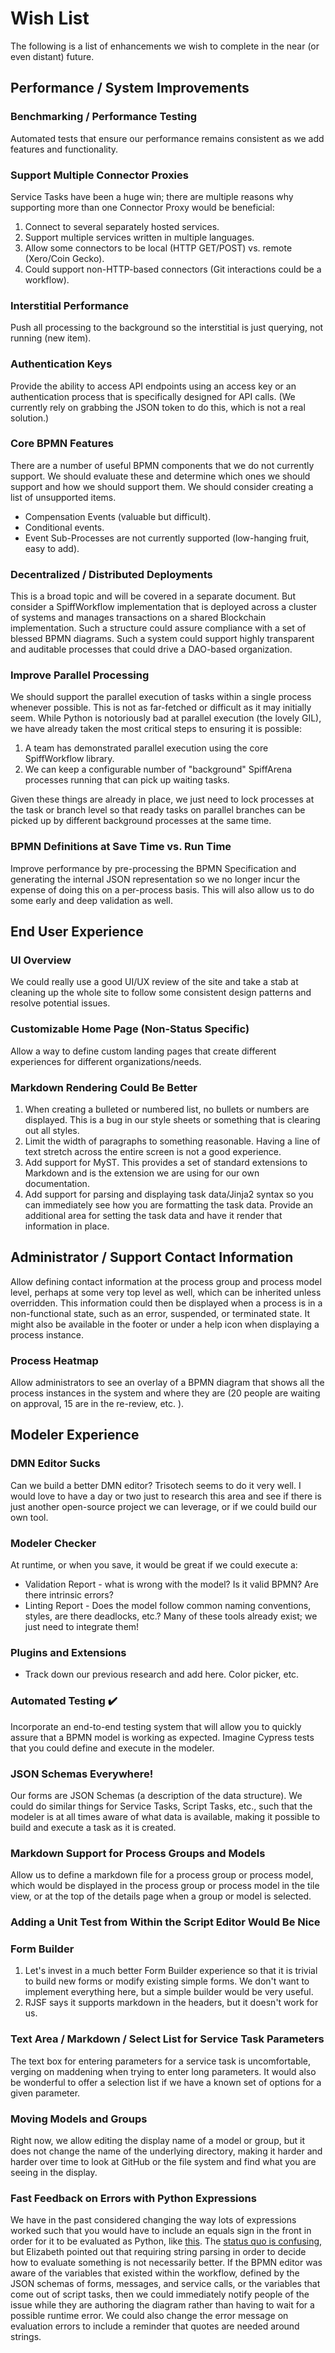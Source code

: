 # Wish List

The following is a list of enhancements we wish to complete in the near (or even distant) future.

## Performance / System Improvements

### Benchmarking / Performance Testing

Automated tests that ensure our performance remains consistent as we add features and functionality.

### Support Multiple Connector Proxies

Service Tasks have been a huge win; there are multiple reasons why supporting more than one Connector Proxy would be beneficial:

1. Connect to several separately hosted services.
2. Support multiple services written in multiple languages.
3. Allow some connectors to be local (HTTP GET/POST) vs. remote (Xero/Coin Gecko).
4. Could support non-HTTP-based connectors (Git interactions could be a workflow).

### Interstitial Performance

Push all processing to the background so the interstitial is just querying, not running (new item).

### Authentication Keys

Provide the ability to access API endpoints using an access key or an authentication process that is specifically designed for API calls.
(We currently rely on grabbing the JSON token to do this, which is not a real solution.)

### Core BPMN Features

There are a number of useful BPMN components that we do not currently support.
We should evaluate these and determine which ones we should support and how we should support them.
We should consider creating a list of unsupported items.

* Compensation Events (valuable but difficult).
* Conditional events.
* Event Sub-Processes are not currently supported (low-hanging fruit, easy to add).

### Decentralized / Distributed Deployments

This is a broad topic and will be covered in a separate document.
But consider a SpiffWorkflow implementation that is deployed across a cluster of systems and manages transactions on a shared Blockchain implementation.
Such a structure could assure compliance with a set of blessed BPMN diagrams.
Such a system could support highly transparent and auditable processes that could drive a DAO-based organization.

### Improve Parallel Processing

We should support the parallel execution of tasks within a single process whenever possible.
This is not as far-fetched or difficult as it may initially seem.
While Python is notoriously bad at parallel execution (the lovely GIL), we have already taken the most critical steps to ensuring it is possible:
1. A team has demonstrated parallel execution using the core SpiffWorkflow library.
2. We can keep a configurable number of "background" SpiffArena processes running that can pick up waiting tasks.

Given these things are already in place, we just need to lock processes at the task or branch level so that ready tasks on parallel branches can be picked up by different background processes at the same time.

### BPMN Definitions at Save Time vs. Run Time

Improve performance by pre-processing the BPMN Specification and generating the internal JSON representation so we no longer incur the expense of doing this on a per-process basis.
This will also allow us to do some early and deep validation as well.

## End User Experience

### UI Overview

We could really use a good UI/UX review of the site and take a stab at cleaning up the whole site to follow some consistent design patterns and resolve potential issues.

### Customizable Home Page (Non-Status Specific)

Allow a way to define custom landing pages that create different experiences for different organizations/needs.

### Markdown Rendering Could Be Better

1. When creating a bulleted or numbered list, no bullets or numbers are displayed. This is a bug in our style sheets or something that is clearing out all styles.
2. Limit the width of paragraphs to something reasonable. Having a line of text stretch across the entire screen is not a good experience.
3. Add support for MyST. This provides a set of standard extensions to Markdown and is the extension we are using for our own documentation.
4. Add support for parsing and displaying task data/Jinja2 syntax so you can immediately see how you are formatting the task data. Provide an additional area for setting the task data and have it render that information in place.

## Administrator / Support Contact Information

Allow defining contact information at the process group and process model level, perhaps at some very top level as well, which can be inherited unless overridden.
This information could then be displayed when a process is in a non-functional state, such as an error, suspended, or terminated state.
It might also be available in the footer or under a help icon when displaying a process instance.

### Process Heatmap

Allow administrators to see an overlay of a BPMN diagram that shows all the process instances in the system and where they are (20 people are waiting on approval, 15 are in the re-review, etc.
).

## Modeler Experience

### DMN Editor Sucks

Can we build a better DMN editor?
Trisotech seems to do it very well.
I would love to have a day or two just to research this area and see if there is just another open-source project we can leverage, or if we could build our own tool.

### Modeler Checker

At runtime, or when you save, it would be great if we could execute a:
* Validation Report - what is wrong with the model? Is it valid BPMN? Are there intrinsic errors?
* Linting Report - Does the model follow common naming conventions, styles, are there deadlocks, etc.? Many of these tools already exist; we just need to integrate them!

### Plugins and Extensions

* Track down our previous research and add here. Color picker, etc.

### Automated Testing ✔️

Incorporate an end-to-end testing system that will allow you to quickly assure that a BPMN model is working as expected.
Imagine Cypress tests that you could define and execute in the modeler.

### JSON Schemas Everywhere!

Our forms are JSON Schemas (a description of the data structure).
We could do similar things for Service Tasks, Script Tasks, etc., such that the modeler is at all times aware of what data is available, making it possible to build and execute a task as it is created.

### Markdown Support for Process Groups and Models

Allow us to define a markdown file for a process group or process model, which would be displayed in the process group or process model in the tile view, or at the top of the details page when a group or model is selected.

### Adding a Unit Test from Within the Script Editor Would Be Nice

### Form Builder

1. Let's invest in a much better Form Builder experience so that it is trivial to build new forms or modify existing simple forms. We don't want to implement everything here, but a simple builder would be very useful.
2. RJSF says it supports markdown in the headers, but it doesn't work for us.

### Text Area / Markdown / Select List for Service Task Parameters

The text box for entering parameters for a service task is uncomfortable, verging on maddening when trying to enter long parameters.
It would also be wonderful to offer a selection list if we have a known set of options for a given parameter.

### Moving Models and Groups

Right now, we allow editing the display name of a model or group, but it does not change the name of the underlying directory, making it harder and harder over time to look at GitHub or the file system and find what you are seeing in the display.

### Fast Feedback on Errors with Python Expressions

We have in the past considered changing the way lots of expressions worked such that you would have to include an equals sign in the front in order for it to be evaluated as Python, like [this](https://docs.camunda.io/docs/components/concepts/expressions/#expressions-vs-static-values).
The [status quo is confusing](https://github.com/sartography/spiff-arena/issues/1075), but Elizabeth pointed out that requiring string parsing in order to decide how to evaluate something is not necessarily better.
If the BPMN editor was aware of the variables that existed within the workflow, defined by the JSON schemas of forms, messages, and service calls, or the variables that come out of script tasks, then we could immediately notify people of the issue while they are authoring the diagram rather than having to wait for a possible runtime error.
We could also change the error message on evaluation errors to include a reminder that quotes are needed around strings.
